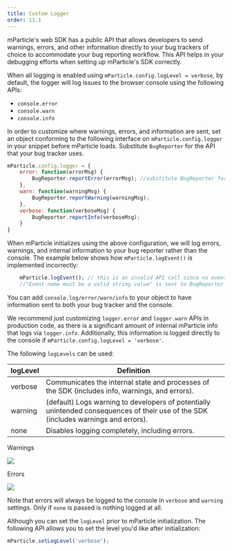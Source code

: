 ```yaml
---
title: Custom Logger
order: 11.1
---
```


mParticle's web SDK has a public API that allows developers to send warnings, errors, and other information directly to your bug trackers of choice to accommodate your bug reporting workflow. This API helps in your debugging efforts when setting up mParticle's SDK correctly.

When all logging is enabled using `mParticle.config.logLevel = verbose`, by default, the logger will log issues to the browser console using the following APIs:
* `console.error`
* `console.warn`
* `console.info` 
  
In order to customize where warnings, errors, and information are sent, set an object conforming to the following interface on `mParticle.config.logger` in your snippet before mParticle loads. Substitute `BugReporter` for the API that your bug tracker uses.

```javascript
mParticle.config.logger = {
    error: function(errorMsg) {
        BugReporter.reportError(errorMsg); //substitute BugReporter for the API your bug tracker uses
    },
    warn: function(warningMsg) {
        BugReporter.reportWarning(warningMsg);
    }, 
    verbose: function(verboseMsg) {
        BugReporter.reportInfo(verboseMsg);
    }
}
```

When mParticle initializes using the above configuration, we will log errors, warnings, and internal information to your bug reporter rather than the console. The example below shows how `mParticle.logEvent()` is implemented incorrectly:

```javascript
    mParticle.logEvent(); // this is an invalid API call since no event name is provided
    //"Event name must be a valid string value" is sent to BugReporter
```

You can add `console.log/error/warn/info` to your object to have information sent to both your bug tracker and the console.

We recommend just customizing `logger.error` and `logger.warn` APIs in production code, as there is a significant amount of internal mParticle info that logs via `logger.info`. Additionally, this information is logged directly to the console if `mParticle.config.logLevel = 'verbose'`.

The following `logLevels` can be used:

|logLevel | Definition
|---|---|
| verbose| Communicates the internal state and processes of the SDK (includes info, warnings, and errors).
| warning | (default) Logs warning to developers of potentially unintended consequences of their use of the SDK (includes warnings and errors).
| none | Disables logging completely, including errors.

Warnings

![](/images/js-logger-warning.png)

Errors

![](/images/js-logger-error.png)

Note that errors will always be logged to the console in `verbose` and `warning` settings. Only if `none` is passed is nothing logged at all.

Although you can set the `logLevel` prior to mParticle initialization. The following API allows you to set the level you'd like after initialization:

```javascript
mParticle.setLogLevel('verbose');
```